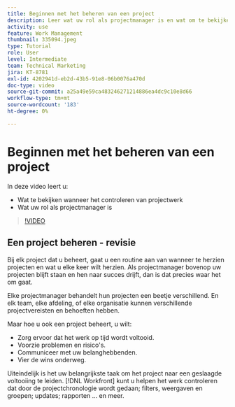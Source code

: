 ```yaml
---
title: Beginnen met het beheren van een project
description: Leer wat uw rol als projectmanager is en wat om te bekijken wanneer het controleren van projectwerk.
activity: use
feature: Work Management
thumbnail: 335094.jpeg
type: Tutorial
role: User
level: Intermediate
team: Technical Marketing
jira: KT-8781
exl-id: 4202941d-eb2d-43b5-91e8-06b0076a470d
doc-type: video
source-git-commit: a25a49e59ca483246271214886ea4dc9c10e8d66
workflow-type: tm+mt
source-wordcount: '183'
ht-degree: 0%

---
```


# Beginnen met het beheren van een project

In deze video leert u:

* Wat te bekijken wanneer het controleren van projectwerk
* Wat uw rol als projectmanager is

>[!VIDEO](https://video.tv.adobe.com/v/335094/?quality=12&learn=on)

## Een project beheren - revisie

Bij elk project dat u beheert, gaat u een routine aan van wanneer te herzien projecten en wat u elke keer wilt herzien. Als projectmanager bovenop uw projecten blijft staan en hen naar succes drijft, dan is dat precies waar het om gaat.

Elke projectmanager behandelt hun projecten een beetje verschillend. En elk team, elke afdeling, of elke organisatie kunnen verschillende projectvereisten en behoeften hebben.

Maar hoe u ook een project beheert, u wilt:

* Zorg ervoor dat het werk op tijd wordt voltooid.
* Voorzie problemen en risico&#39;s.
* Communiceer met uw belanghebbenden.
* Vier de wins onderweg.

Uiteindelijk is het uw belangrijkste taak om het project naar een geslaagde voltooiing te leiden. [!DNL Workfront] kunt u helpen het werk controleren dat door de projectchronologie wordt gedaan; filters, weergaven en groepen; updates; rapporten ... en meer.

<!---
learn more urls
3 universal principles of project management
What is a project manager?
Project management knowledge areas
9 best practices for effective project management
10 work management problems and how to solve them
--->
